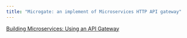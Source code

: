 ```yaml
---
title: "Microgate: an implement of Microservices HTTP API gateway"
---
```



[Building Microservices: Using an API Gateway](https://www.nginx.com/blog/building-microservices-using-an-api-gateway/#rd?sukey=fa67fe3435f5c4be6421e18baad6a2d40a99d952ea34ddbdbd8de1d300544a8e37b45ad97ffee186e8d6fdbc549097c0)
